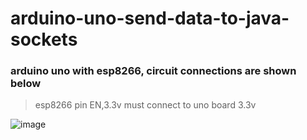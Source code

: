 # arduino-uno-send-data-to-java-sockets

### arduino uno with esp8266, circuit connections are shown below ###
>esp8266 pin EN,3.3v must connect to uno board 3.3v
>
![image](https://github.com/wu0727/arduino-uno-send-data-to-java-sockets/blob/main/arduino_with_esp8266.jpg)
